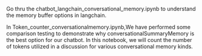 Go thru the chatbot_langchain_conversational_memory.ipynb to understand the memory buffer options in langchain.

In Token_counter_conversationalmemory.ipynb,We have performed some comparison testing to demonstrate why conversationalSummaryMemory is the best option for our chatbot. In this notebook, we will count the number of tokens utilized in a discussion for various conversational memory kinds. 
